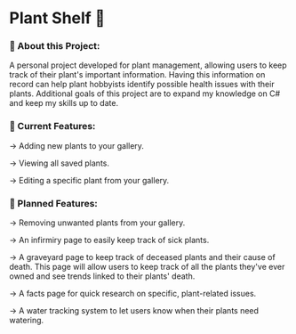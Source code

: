 # Plant Shelf 🌱
### 🎍 About this Project:
A personal project developed for plant management, allowing users to keep track of their plant's important information. Having this information on record can help plant hobbyists identify possible health issues with their plants.
Additional goals of this project are to expand my knowledge on C# and keep my skills up to date.

### 🌿 Current Features:
-> Adding new plants to your gallery.

-> Viewing all saved plants.

-> Editing a specific plant from your gallery.

### 🌷 Planned Features:
-> Removing unwanted plants from your gallery.

-> An infirmiry page to easily keep track of sick plants.

-> A graveyard page to keep track of deceased plants and their cause of death. This page will allow users to keep track of all the plants they've ever owned and see trends linked to their plants' death.

-> A facts page for quick research on specific, plant-related issues.

-> A water tracking system to let users know when their plants need watering.
